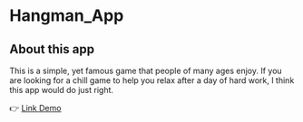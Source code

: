 # Hangman_App
<h2>About this app</h2>
This is a simple, yet famous game that people of many ages enjoy. If you are looking for a chill game to help you relax after a day of hard work, I think this app would do just right.
<p>👉 <a href="https://hangman-app-ducle.vercel.app">Link Demo </a></p>
